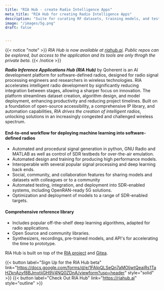 ```yaml
---
title: "RIA Hub - create Radio Intelligence Apps"
meta_title: "RIA Hub for creating Radio Intelligence Apps"
description: "Suite for curating RF datasets, training models, and testing then deploying them."
image: "/images/5g.png"
draft: false


---
```

{{< notice "note" >}}
_RIA Hub is now available at [riahub.ai](https://riahub.ai). Public repos can be explored, but access to the application and its tools are only throgh the private beta._
{{< /notice >}}

_**Radio Inference Applications Hub (RIA Hub)**_ by Qoherent is an AI development platform for software-defined radios, designed for radio signal processing engineers and researchers in wireless technologies. RIA accelerates intelligent radio development by significantly reducing integration between stages, allowing a sharper focus on innovation. The platform streamlines dataset creation, algorithm design, and model deployment, enhancing productivity and reducing project timelines. Built on a foundation of open-source accessibility, a comprehensive IP library, and automation capabilities, *RIA drives the creation of intelligent radios*, unlocking solutions in an increasingly congested and challenged wireless spectrum.


#### End-to-end workflow for deploying machine learning into software-defined radios
- Automated and procedural signal generation in python, GNU Radio and MATLAB as well as control of SDR testbeds for over-the-air emulation.
- Automated design and training for producing high performance models.
- Interoperable with several popular signal processing and deep learning back ends.
- Social, community, and collaboration features for sharing models and datasets with colleagues or to a community
- Automated testing, integration, and deployment into SDR-enabled systems, including OpenRAN-ready 5G solutions.
- Optimization and deployment of models to a range of SDR-enabled targets.

#### Comprehensive reference library
- Includes popular off-the-shelf deep learning algorithms, adapted for radio applications.
- Open Source and community libraries.
- Synthesizers, recordings, pre-trained models, and API's for accelerating the time to prototype.

<p class="text">RIA Hub is built on top of the <a href="https://riahub.ai/ria/ria">RIA project</a> and <a href="https://github.com/go-gitea/gitea">Gitea</a>.</p>


{{< button label="Sign Up for the RIA Hub beta" link="https://docs.google.com/forms/d/e/1FAIpQLSeQn7aMOljwtQeaiRs1TaHZknAzyf8BJmxtiiGH9V4NQ0ZDnA/viewform?usp=header" style="solid" >}}
{{< button label="Check Out RIA Hub" link="https://riahub.ai" style="outline" >}}